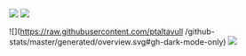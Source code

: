 <!-- ![Anurag's GitHub stats](https://github-readme-stats.vercel.app/api?username=ptaltavull) -->
<!-- [![Top Langs](https://github-readme-stats.vercel.app/api/top-langs/?username=ptaltavull&hide=html)](https://github.com/anuraghazra/github-readme-stats) -->
![](http://github-profile-summary-cards.vercel.app/api/cards/profile-details?username=ptaltavull&theme=buefy)
![](http://github-profile-summary-cards.vercel.app/api/cards/repos-per-language?username=ptaltavull&theme=buefy)

![](https://raw.githubusercontent.com/ptaltavull /github-stats/master/generated/overview.svg#gh-dark-mode-only)
![](https://raw.githubusercontent.com/ptaltavull/github-stats/master/generated/overview.svg#gh-light-mode-only)
